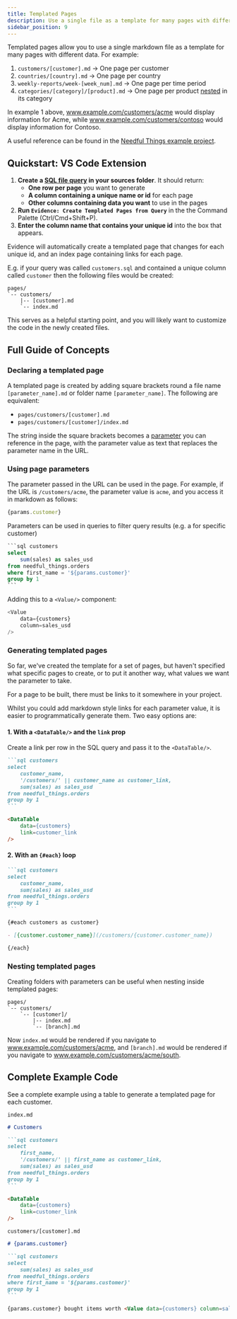 ```yaml
---
title: Templated Pages
description: Use a single file as a template for many pages with different data.
sidebar_position: 9
---
```


Templated pages allow you to use a single markdown file as a template for many pages with different data. For example:

1. `customers/[customer].md` -> One page per customer
1. `countries/[country].md` -> One page per country
1. `weekly-reports/week-[week_num].md` -> One page per time period
1. `categories/[category]/[product].md` -> One page per product [nested](#nesting-templated-pages) in its category

In example 1 above, www.example.com/customers/acme would display information for Acme, while www.example.com/customers/contoso would display information for Contoso.

A useful reference can be found in the [Needful Things example project](https://github.com/evidence-dev/demo/tree/main/pages/operations/pick_lists).


## Quickstart: VS Code Extension

1. **Create a [SQL file query](/core-concepts/queries/#sql-file-queries) in your sources folder**. It should return:
   - **One row per page** you want to generate
   - **A column containing a unique name or id** for each page
   - **Other columns containing data you want** to use in the pages
2. **Run `Evidence: Create Templated Pages from Query`** in the the Command Palette (Ctrl/Cmd+Shift+P).
3. **Enter the column name that contains your unique id** into the box that appears.

Evidence will automatically create a templated page that changes for each unique id, and an index page containing links for each page.

E.g. if your query was called `customers.sql` and contained a unique column called `customer` then the following files would be created:

```code title="Example Files Created"
pages/
`-- customers/
    |-- [customer].md
    `-- index.md
```

This serves as a helpful starting point, and you will likely want to customize the code in the newly created files.

## Full Guide of Concepts

### Declaring a templated page

A templated page is created by adding square brackets round a file name `[parameter_name].md` or folder name `[parameter_name]`.
The following are equivalent:

- `pages/customers/[customer].md`
- `pages/customers/[customer]/index.md`

The string inside the square brackets becomes a [parameter](#using-page-parameters) you can reference in the page, with the parameter value as text that replaces the parameter name in the URL.

### Using page parameters

The parameter passed in the URL can be used in the page. For example, if the URL is `/customers/acme`, the parameter value is `acme`, and you access it in markdown as follows:

```javascript
{params.customer}
```

Parameters can be used in queries to filter query results (e.g. a for specific customer)

````sql
```sql customers
select
    sum(sales) as sales_usd 
from needful_things.orders
where first_name = '${params.customer}'
group by 1
```
````


Adding this to a `<Value/>` component:

```javascript
<Value
    data={customers}
    column=sales_usd
/>
```


### Generating templated pages

So far, we've created the template for a set of pages, but haven't specified what specific pages to create, or to put it another way, what values we want the parameter to take.

For a page to be built, there must be links to it somewhere in your project.

Whilst you could add markdown style links for each parameter value, it is easier to programmatically generate them. Two easy options are:



#### 1. With a `<DataTable/>` and the `link` prop

Create a link per row in the SQL query and pass it to the `<DataTable/>`.

````markdown
```sql customers
select
    customer_name,
    '/customers/' || customer_name as customer_link,
    sum(sales) as sales_usd
from needful_things.orders
group by 1
```

<DataTable
    data={customers}
    link=customer_link
/>
````

#### 2. With an `{#each}` loop

````markdown
```sql customers
select
    customer_name,
    sum(sales) as sales_usd
from needful_things.orders
group by 1
```

{#each customers as customer}

- [{customer.customer_name}](/customers/{customer.customer_name})

{/each}
````

### Nesting templated pages

Creating folders with parameters can be useful when nesting inside templated pages:

```
pages/
`-- customers/
    `-- [customer]/
        |-- index.md
        `-- [branch].md
```

Now `index.md` would be rendered if you navigate to www.example.com/customers/acme, and `[branch].md` would be rendered if you navigate to www.example.com/customers/acme/south.

## Complete Example Code

See a complete example using a table to generate a templated page for each customer.

`index.md`

````markdown
# Customers

```sql customers
select
    first_name,
    '/customers/' || first_name as customer_link,
    sum(sales) as sales_usd 
from needful_things.orders
group by 1
```

<DataTable
    data={customers}
    link=customer_link
/>
````

`customers/[customer].md`

````markdown
# {params.customer}

```sql customers
select
    sum(sales) as sales_usd 
from needful_things.orders
where first_name = '${params.customer}'
group by 1
```

{params.customer} bought items worth <Value data={customers} column=sales_usd />.
````

